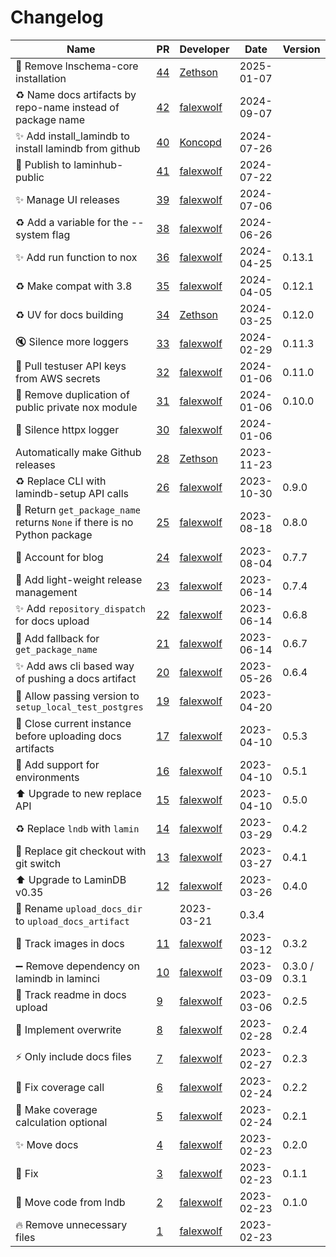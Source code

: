 # Changelog

<!-- prettier-ignore -->
Name | PR | Developer | Date | Version
--- | --- | --- | --- | ---
🎨 Remove lnschema-core installation | [44](https://github.com/laminlabs/laminci/pull/44) | [Zethson](https://github.com/Zethson) | 2025-01-07 |
♻️ Name docs artifacts by repo-name instead of package name | [42](https://github.com/laminlabs/laminci/pull/42) | [falexwolf](https://github.com/falexwolf) | 2024-09-07 |
✨ Add install_lamindb to install lamindb from github | [40](https://github.com/laminlabs/laminci/pull/40) | [Koncopd](https://github.com/Koncopd) | 2024-07-26 |
🚸 Publish to laminhub-public | [41](https://github.com/laminlabs/laminci/pull/41) | [falexwolf](https://github.com/falexwolf) | 2024-07-22 |
✨ Manage UI releases | [39](https://github.com/laminlabs/laminci/pull/39) | [falexwolf](https://github.com/falexwolf) | 2024-07-06 |
♻️ Add a variable for the --system flag | [38](https://github.com/laminlabs/laminci/pull/38) | [falexwolf](https://github.com/falexwolf) | 2024-06-26 |
✨ Add run function to nox | [36](https://github.com/laminlabs/laminci/pull/36) | [falexwolf](https://github.com/falexwolf) | 2024-04-25 | 0.13.1
♻️ Make compat with 3.8 | [35](https://github.com/laminlabs/laminci/pull/35) | [falexwolf](https://github.com/falexwolf) | 2024-04-05 | 0.12.1
♻️ UV for docs building | [34](https://github.com/laminlabs/laminci/pull/34) | [Zethson](https://github.com/Zethson) | 2024-03-25 | 0.12.0
🔇 Silence more loggers | [33](https://github.com/laminlabs/laminci/pull/33) | [falexwolf](https://github.com/falexwolf) | 2024-02-29 | 0.11.3
🎨 Pull testuser API keys from AWS secrets | [32](https://github.com/laminlabs/laminci/pull/32) | [falexwolf](https://github.com/falexwolf) | 2024-01-06 | 0.11.0
🎨 Remove duplication of public private nox module | [31](https://github.com/laminlabs/laminci/pull/31) | [falexwolf](https://github.com/falexwolf) | 2024-01-06 | 0.10.0
🚸 Silence httpx logger | [30](https://github.com/laminlabs/laminci/pull/30) | [falexwolf](https://github.com/falexwolf) | 2024-01-06 |
Automatically make Github releases | [28](https://github.com/laminlabs/laminci/pull/28) | [Zethson](https://github.com/Zethson) | 2023-11-23 |
♻️ Replace CLI with lamindb-setup API calls | [26](https://github.com/laminlabs/laminci/pull/26) | [falexwolf](https://github.com/falexwolf) | 2023-10-30 | 0.9.0
🚸 Return `get_package_name` returns `None` if there is no Python package | [25](https://github.com/laminlabs/laminci/pull/25) | [falexwolf](https://github.com/falexwolf) | 2023-08-18 | 0.8.0
📝 Account for blog | [24](https://github.com/laminlabs/laminci/pull/24) | [falexwolf](https://github.com/falexwolf) | 2023-08-04 | 0.7.7
🚸 Add light-weight release management | [23](https://github.com/laminlabs/laminci/pull/23) | [falexwolf](https://github.com/falexwolf) | 2023-06-14 | 0.7.4
✨ Add `repository_dispatch` for docs upload | [22](https://github.com/laminlabs/laminci/pull/22) | [falexwolf](https://github.com/falexwolf) | 2023-06-14 | 0.6.8
🚸 Add fallback for `get_package_name` | [21](https://github.com/laminlabs/laminci/pull/21) | [falexwolf](https://github.com/falexwolf) | 2023-06-14 | 0.6.7
✨ Add aws cli based way of pushing a docs artifact | [20](https://github.com/laminlabs/laminci/pull/20) | [falexwolf](https://github.com/falexwolf) | 2023-05-26 | 0.6.4
🚸 Allow passing version to `setup_local_test_postgres` | [19](https://github.com/laminlabs/laminci/pull/19) | [falexwolf](https://github.com/falexwolf) | 2023-04-20 |
🚸 Close current instance before uploading docs artifacts | [17](https://github.com/laminlabs/laminci/pull/17) | [falexwolf](https://github.com/falexwolf) | 2023-04-10 | 0.5.3
🚸 Add support for environments | [16](https://github.com/laminlabs/laminci/pull/16) | [falexwolf](https://github.com/falexwolf) | 2023-04-10 | 0.5.1
⬆️ Upgrade to new replace API | [15](https://github.com/laminlabs/laminci/pull/15) | [falexwolf](https://github.com/falexwolf) | 2023-04-10 | 0.5.0
♻️ Replace `lndb` with `lamin` | [14](https://github.com/laminlabs/laminci/pull/14) | [falexwolf](https://github.com/falexwolf) | 2023-03-29 | 0.4.2
🚸 Replace git checkout with git switch | [13](https://github.com/laminlabs/laminci/pull/13) | [falexwolf](https://github.com/falexwolf) | 2023-03-27 | 0.4.1
⬆️ Upgrade to LaminDB v0.35 | [12](https://github.com/laminlabs/laminci/pull/12) | [falexwolf](https://github.com/falexwolf) | 2023-03-26 | 0.4.0
🚚 Rename `upload_docs_dir` to `upload_docs_artifact` |  | 2023-03-21 | 0.3.4
🍱 Track images in docs | [11](https://github.com/laminlabs/laminci/pull/11) | [falexwolf](https://github.com/falexwolf) | 2023-03-12 | 0.3.2
➖ Remove dependency on lamindb in laminci | [10](https://github.com/laminlabs/laminci/pull/10) | [falexwolf](https://github.com/falexwolf) | 2023-03-09 | 0.3.0 / 0.3.1
🍱 Track readme in docs upload | [9](https://github.com/laminlabs/laminci/pull/9) | [falexwolf](https://github.com/falexwolf) | 2023-03-06 | 0.2.5
🐛 Implement overwrite | [8](https://github.com/laminlabs/laminci/pull/8) | [falexwolf](https://github.com/falexwolf) | 2023-02-28 | 0.2.4
:zap: Only include docs files | [7](https://github.com/laminlabs/laminci/pull/7) | [falexwolf](https://github.com/falexwolf) | 2023-02-27 | 0.2.3
🐛 Fix coverage call | [6](https://github.com/laminlabs/laminci/pull/6) | [falexwolf](https://github.com/falexwolf) | 2023-02-24 | 0.2.2
🚸 Make coverage calculation optional | [5](https://github.com/laminlabs/laminci/pull/5) | [falexwolf](https://github.com/falexwolf) | 2023-02-24 | 0.2.1
✨ Move docs | [4](https://github.com/laminlabs/laminci/pull/4) | [falexwolf](https://github.com/falexwolf) | 2023-02-23 | 0.2.0
🐛 Fix | [3](https://github.com/laminlabs/laminci/pull/3) | [falexwolf](https://github.com/falexwolf) | 2023-02-23 | 0.1.1
🚚 Move code from lndb | [2](https://github.com/laminlabs/laminci/pull/2) | [falexwolf](https://github.com/falexwolf) | 2023-02-23 | 0.1.0
🔥 Remove unnecessary files | [1](https://github.com/laminlabs/laminci/pull/1) | [falexwolf](https://github.com/falexwolf) | 2023-02-23 |
